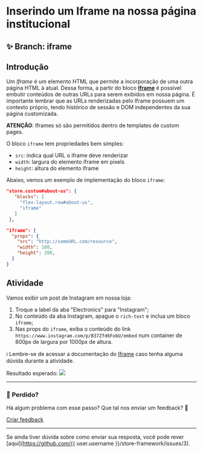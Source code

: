# Inserindo um Iframe na nossa página institucional

## :sparkles: **Branch:** iframe

## Introdução

Um *Iframe* é um elemento HTML que permite a incorporação de uma outra página HTML à atual. Dessa forma, a partir do bloco [**Iframe**](https://vtex.io/docs/components/all/vtex.iframe/) é possível embutir conteúdos de outras URLs para serem exibidos em nossa página. É importante lembrar que as URLs renderizadas pelo Iframe possuem um contexto próprio, tendo histórico de sessão e DOM independentes da sua página customizada.

**ATENÇÃO**: Iframes só são permitidos dentro de templates de custom pages.

O bloco `iframe` tem propriedades bem simples:

- `src`: indica qual URL o iframe deve renderizar
- `width`: largura do elemento iframe em pixels
- `height`: altura do elemento iframe

Abaixo, vemos um exemplo de implementação do bloco `iframe`:

```json
"store.custom#about-us": {
   "blocks": [
     "flex-layout.row#about-us",
     "iframe"
   ]
 },

"iframe": {
  "props": {
    "src": "http://someURL.com/resource",
    "width": 100,
    "height": 200,
  }
}
```

## Atividade

Vamos exibir um post de Instagram em nossa loja:

1. Troque a label da aba "Electronics" para "Instagram";
2. No conteúdo da aba Instagram, apague o `rich-text` e inclua um bloco `iframe`;
3. Nas props do `iframe`, exiba o conteúdo do link `https://www.instagram.com/p/B37Zfd6FobU/embed` num container de 800px de largura por 1000px de altura.

:information_source: Lembre-se de acessar a documentação do [Iframe](https://vtex.io/docs/components/all/vtex.iframe/) caso tenha alguma dúvida durante a atividade.

Resultado esperado:
![](https://appliancetheme.vteximg.com.br/arquivos/imagem-iframe.png)

---

### :no_entry_sign: Perdido? 

Há algum problema com esse passo? Que tal nos enviar um feedback? :pray:

[Criar feedback](https://docs.google.com/forms/d/e/1FAIpQLSeaWrm0Hogm-txm5Ww6mUa68eDuE3WnpFjUSVJ3Wi3dnmCb7A/viewform?usp=pp_url&entry.1784529524=Inserindo+um+Iframe+na+nossa+p%C3%A1gina+institucional) 

----

Se ainda tiver dúvida sobre como enviar sua resposta, você pode rever [aqui](https://github.com/{{ user.username }}/store-framework/issues/3).
